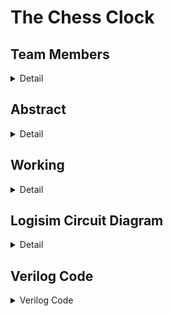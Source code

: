 # The Chess Clock 

<!-- Team Details -->

## Team Members

<details>
  <summary>Detail</summary>

  > Semister: 3rd Sem B.Tech CSE

  > Section: S2

  > Memeber-1: Abhyuday Rayala, 221CS239, rayalaabhyuday.221cs239@nitk.edu.in

  > Member-2: Pramod Chaitanya Dandu, 221CS235, pramodchaitanya.221cs235@nitk.edu.in

  > Member-3: Manohar Rohit Vijay, 221CS230, rohitvijaymanohar.221cs230@nit.edu.in
  
</details>

<!-- Second Section -->
## Abstract
<details>
  <summary>Detail</summary>

  Chess, a timeless strategy game, has long relied on analog chess clocks for timed play. As the game evolves in the digital age, there is a growing need for a modern, versatile, and user-friendly digital chess clock system. 
The aim of this mini project, "Development of a Digital Chess Clock System," is to address the shortcomings of traditional chess clocks and provide a solution that enhances the chess playing experience. With the advent of technology, we seek to offer a convenient and feature-rich alternative for chess enthusiasts and tournament organizers. 
This project introduces a state-of-the-art digital chess clock system that combines precision, usability, and flexibility. The key contributions include: 
User-Friendly Interface: Our system features an intuitive LCD interface with easily accessible control buttons, ensuring straightforward operation for players of all levels. 
Customizable Time Controls: Chess players can tailor time settings to suit their preferences, incorporating delay and increment options for added tactical depth. 
Dual-Clock Mode: The system supports competitive play with dual clocks, making it ideal for tournament use. 
Accessibility Features: To promote inclusivity, we have integrated audio cues, making the system accessible to visually impaired players. 

## Description:
A digital clock designed for chess games. It mainly consists of two timers which cannot count at the same time. The source clock is alternatively transmitted between the two down counters using a switcher

<img width="282" alt="image" src="https://github.com/rohitmanohar2108/The-Chess-Clock/assets/122254093/8d760211-db4d-4eca-91ca-fbc327d4c1e0">


The following is a schematic diagram of the idea behind the implementation of this clock:

![image](https://github.com/rohitmanohar2108/The-Chess-Clock/assets/122254093/2ae66863-87f3-4638-9a85-ba6407900d3b)



</details>

<!-- Third Section -->
## Working
<details>
  <summary>Detail</summary>

  ### Timer Logic

-**7-seg Display**

￼	<img width="409" alt="image" src="https://github.com/rohitmanohar2108/The-Chess-Clock/assets/122254093/a00d2c42-5b74-440f-bfe8-9fd8c55fa7e8">

  ### Game Start

- When the 'start' button is pressed, the clock transitions to player 1's turn. Their timer starts counting down, and the other player's timer is paused.

### Player Turn

- During each player's turn, their timer counts down while the opponent's timer remains paused. Players can switch the timers by pressing the 'switch' button. This feature is useful in games where players take turns alternately.

### Surrender

- If a player decides to surrender by pressing the 'surrender' button, their timer stops, and their opponent is declared the winner. The losing player's timer displays a red light, while the winning player's timer displays a green light, signaling the game outcome.

### Reset

- This option resets the timer of both the players. To start a new match or to end up the match, this can be used.

This digital chess clock ensures fair play by limiting the time available for each move and provides a visual indication of the game's progress, making it a valuable tool for competitive chess matches.
## Operation Mode

<img width="370" alt="image" src="https://github.com/rohitmanohar2108/The-Chess-Clock/assets/122254093/0bc80849-1793-41c8-8144-ee98b1b21d97">

### Functioning

- **Clock Logic**: The main clock feeds both timers with pulses periodically. It is designed in such a way that if any one of the players surrenders, then it stops giving pulses to the timers.

- **Reset Logic**: Moving to the next state by passing only one pulse. Must push on 0 first.

- **Stop/Start Logic**:
  - **Stop**: When Stop/Start pin is set to 0, which is connected to surrender and clock to simulate the required timer.
  - **Start**: When Stop/Start pin is set to 1, Clock gate gets supplied by null voltage, hence activation of one of the timers.

This digital chess clock ensures fair play by limiting the time available for each move and provides a visual indication of the game's progress, making it a valuable tool for competitive chess matches.

### Timer Logic

-**7-seg Display**

￼	<img width="409" alt="image" src="https://github.com/rohitmanohar2108/The-Chess-Clock/assets/122254093/a00d2c42-5b74-440f-bfe8-9fd8c55fa7e8">

### Surrender logic

When surrender pin is set to 1, It is in connection with start button, finally resulting in stoppage of the timer and declaring the winner with green light.
</details>

<!-- Fourth Section -->
## Logisim Circuit Diagram
<details>
  <summary>Detail</summary>

   -**Clock IC**

![image](https://github.com/rohitmanohar2108/The-Chess-Clock/assets/122254093/3c5d2d32-0f81-4e6a-9b3e-c3cf6f94c04f)


![image](https://github.com/rohitmanohar2108/The-Chess-Clock/assets/122254093/27e9c48e-943e-4fc2-9de1-2eb405021699)

</details>

## Verilog Code

<details>
  <summary>Verilog Code</summary>

```verilog
// Chess_clock.v
 
 module chess_clock(
  input wire clk,             // Clock input
  input wire reset,           // Reset signal for timers
  input wire start,           // Start signal for timers
  input wire surrender_player1, // Surrender button for player 1
  input wire surrender_player2, // Surrender button for player 2
  input wire switch_turn,     // Switch turn signal
  output reg [6:0] seg_player1_min1, // 7-segment display for player 1 minutes (tens)
  output reg [6:0] seg_player1_min0, // 7-segment display for player 1 minutes (units)
  output reg [6:0] seg_player1_sec1, // 7-segment display for player 1 seconds (tens)
  output reg [6:0] seg_player1_sec0, // 7-segment display for player 1 seconds (units)
  output reg [6:0] seg_player2_min1, // 7-segment display for player 2 minutes (tens)
  output reg [6:0] seg_player2_min0, // 7-segment display for player 2 minutes (units)
  output reg [6:0] seg_player2_sec1, // 7-segment display for player 2 seconds (tens)
  output reg [6:0] seg_player2_sec0, // 7-segment display for player 2 seconds (units)
  output reg player1_green_led,     // Green LED indicating player 1's victory
  output reg player2_green_led,     // Green LED indicating player 2's victory
  output reg player1_red_led,       // Red LED indicating player 1's loss
  output reg player2_red_led        // Red LED indicating player 2's loss
);

  reg [3:0] min_ones_player1; // 4-bit register for player 1 minutes (units)
  reg [3:0] min_tens_player1; // 4-bit register for player 1 minutes (tens)
  reg [3:0] sec_ones_player1; // 4-bit register for player 1 seconds (units)
  reg [3:0] sec_tens_player1; // 4-bit register for player 1 seconds (tens)

  reg [3:0] min_ones_player2; // 4-bit register for player 2 minutes (units)
  reg [3:0] min_tens_player2; // 4-bit register for player 2 minutes (tens)
  reg [3:0] sec_ones_player2; // 4-bit register for player 2 seconds (units)
  reg [3:0] sec_tens_player2; // 4-bit register for player 2 seconds (tens)

  reg [1:0] player_turn; // 2-bit counter to track player turns (00: Player 1, 01: Player 2)

  always @(posedge clk or posedge reset) begin
    if (reset) begin
      min_ones_player1 <= 4'd0;
      min_tens_player1 <= 4'd0;
      sec_ones_player1 <= 4'd0;
      sec_tens_player1 <= 4'd0;

      min_ones_player2 <= 4'd0;
      min_tens_player2 <= 4'd0;
      sec_ones_player2 <= 4'd0;
      sec_tens_player2 <= 4'd0;

      player_turn <= 2'b00;

      seg_player1_min1 <= 7'b0000000;   // Initialize 7-segment displays to 0
      seg_player1_min0 <= 7'b0000000;
      seg_player1_sec1 <= 7'b0000000;
      seg_player1_sec0 <= 7'b0000000;

      seg_player2_min1 <= 7'b0000000;
      seg_player2_min0 <= 7'b0000000;
      seg_player2_sec1 <= 7'b0000000;
      seg_player2_sec0 <= 7'b0000000;

      player1_green_led <= 1'b0;
      player2_green_led <= 1'b0;
      player1_red_led <= 1'b0;
      player2_red_led <= 1'b0;
    end
    else if (start) begin
      // Timer logic for player 1
      if (player_turn == 2'b00) begin
        if (sec_ones_player1 < 4'd9) begin
          sec_ones_player1 <= sec_ones_player1 + 1;
        end
        else if (sec_tens_player1 < 4'd5) begin
          sec_ones_player1 <= 4'd0;
          sec_tens_player1 <= sec_tens_player1 + 1;
        end
        else if (min_ones_player1 < 4'd9) begin
          sec_tens_player1 <= 4'd0;
          sec_ones_player1 <= 4'd0;
          min_ones_player1 <= min_ones_player1 + 1;
        end
        else if (min_tens_player1 < 4'd5) begin
          sec_tens_player1 <= 4'd0;
          sec_ones_player1 <= 4'd0;
          min_ones_player1 <= 4'd0;
          min_tens_player1 <= min_tens_player1 + 1;
        end
        else begin
          // Player 1 has won, set LEDs accordingly
          player1_green_led <= 1'b1;
          player2_red_led <= 1'b1;
        end
      end
    end
  end
endmodule

## ChessClock_tb.v

>module chess_clock_tb();
  reg clk;
  reg reset;
  reg start;
  reg surrender_player1;
  reg surrender_player2;
  reg switch_turn;
  wire [6:0] seg_player1_min1;
  wire [6:0] seg_player1_min0;
  wire [6:0] seg_player1_sec1;
  wire [6:0] seg_player1_sec0;
  wire [6:0] seg_player2_min1;
  wire [6:0] seg_player2_min0;
  wire [6:0] seg_player2_sec1;
  wire [6:0] seg_player2_sec0;
  wire player1_green_led;
  wire player2_green_led;
  wire player1_red_led;
  wire player2_red_led;

  // Instantiate the chess_clock module
  chess_clock clock_inst (
    .clk(clk),
    .reset(reset),
    .start(start),
    .surrender_player1(surrender_player1),
    .surrender_player2(surrender_player2),
    .switch_turn(switch_turn),
    .seg_player1_min1(seg_player1_min1),
    .seg_player1_min0(seg_player1_min0),
    .seg_player1_sec1(seg_player1_sec1),
    .seg_player1_sec0(seg_player1_sec0),
    .seg_player2_min1(seg_player2_min1),
    .seg_player2_min0(seg_player2_min0),
    .seg_player2_sec1(seg_player2_sec1),
    .seg_player2_sec0(seg_player2_sec0),
    .player1_green_led(player1_green_led),
    .player2_green_led(player2_green_led),
    .player1_red_led(player1_red_led),
    .player2_red_led(player2_red_led)
  );

  // Clock generation
  always begin
    #5 clk = ~clk;
  end

  // Display lines for test cases
  initial begin
    $display("Starting Test Cases");
    $display("-------------------");

    // Stimulus generation
    clk = 0;
    reset = 1;
    start = 0;
    surrender_player1 = 0;
    surrender_player2 = 0;
    switch_turn = 0;

    // Apply reset and wait for a few clock cycles
    #10 reset = 0;
    $monitor("Time: Player 1 %d%d:%d%d, Player 2 %d%d:%d%d",
      seg_player1_min1, seg_player1_min0, seg_player1_sec1, seg_player1_sec0,
      seg_player2_min1, seg_player2_min0, seg_player2_sec1, seg_player2_sec0);
    $display("Test Case 1: Reset");
    $display("-------------------");

    // Start the timer
    #10 start = 1;

    // Test Case 2: Player 1's turn, player 2 surrenders
    $monitor("Time: Player 1 %d%d:%d%d, Player 2 %d%d:%d%d",
      seg_player1_min1, seg_player1_min0, seg_player1_sec1, seg_player1_sec0,
      seg_player2_min1, seg_player2_min0, seg_player2_sec1, seg_player2_sec0);
    $display("Test Case 2: Player 1's turn, player 2 surrenders");
    $display("-------------------");
    #100 surrender_player2 = 1;
    #100 surrender_player2 = 0;

    // Test Case 3: Switching turns
    $monitor("Time: Player 1 %d%d:%d%d, Player 2 %d%d:%d%d",
      seg_player1_min1, seg_player1_min0, seg_player1_sec1, seg_player1_sec0,
      seg_player2_min1, seg_player2_min0, seg_player2_sec1, seg_player2_sec0);
    $display("Test Case 3: Switching turns");
    $display("-------------------");
    #100 switch_turn = 1;
    #100 switch_turn = 0;

    // Test Case 4: Player 2's turn, player 1 surrenders
    $monitor("Time: Player 1 %d%d:%d%d, Player 2 %d%d:%d%d",
      seg_player1_min1, seg_player1_min0, seg_player1_sec1, seg_player1_sec0,
      seg_player2_min1, seg_player2_min0, seg_player2_sec1, seg_player2_sec0);
    $display("Test Case 4: Player 2's turn, player 1 surrenders");
    $display("-------------------");
    #100 surrender_player1 = 1;
    #100 surrender_player1 = 0;

    // Test Case 5: Player 2's turn, player 2 wins
    $monitor("Time: Player 1 %d%d:%d%d, Player 2 %d%d:%d%d",
      seg_player1_min1, seg_player1_min0, seg_player1_sec1, seg_player1_sec0,
      seg_player2_min1, seg_player2_min0, seg_player2_sec1, seg_player2_sec0);
    $display("Test Case 5: Player 2's turn, player 2 wins");
    $display("-------------------");
    #100 switch_turn = 1;
    #100 switch_turn = 0;
    #100 switch_turn = 1;
    #100 switch_turn = 0;
    #100 switch_turn = 1;
    #100 switch_turn = 0;

    // End simulation
    $display("End of Test Cases");
    $finish;
  end
endmodule

</details>
